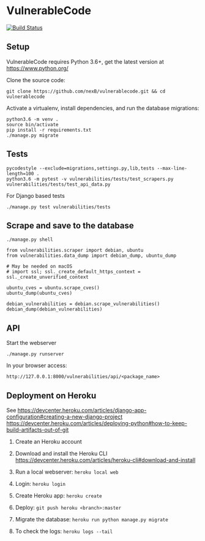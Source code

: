# VulnerableCode

[![Build Status](https://travis-ci.org/nexB/vulnerablecode.svg?branch=develop)](https://travis-ci.org/nexB/vulnerablecode)

Setup
-----
VulnerableCode requires Python 3.6+, get the latest version at https://www.python.org/

Clone the source code:

```
git clone https://github.com/nexB/vulnerablecode.git && cd vulnerablecode
```

Activate a virtualenv, install dependencies, and run the database migrations:

```
python3.6 -m venv .
source bin/activate
pip install -r requirements.txt
./manage.py migrate
```

Tests
-----

```
pycodestyle --exclude=migrations,settings.py,lib,tests --max-line-length=100 .
python3.6 -m pytest -v vulnerabilities/tests/test_scrapers.py vulnerabilities/tests/test_api_data.py 
```

For Django based tests
```
./manage.py test vulnerabilities/tests
```

Scrape and save to the database
-------------------------------

```
./manage.py shell
```

```
from vulnerabilities.scraper import debian, ubuntu
from vulnerabilities.data_dump import debian_dump, ubuntu_dump

# May be needed on macOS
# import ssl; ssl._create_default_https_context = ssl._create_unverified_context

ubuntu_cves = ubuntu.scrape_cves()
ubuntu_dump(ubuntu_cves)

debian_vulnerabilities = debian.scrape_vulnerabilities()
debian_dump(debian_vulnerabilities)
```

API
----
Start the webserver

```
./manage.py runserver
```

In your browser access:
```
http://127.0.0.1:8000/vulnerabilities/api/<package_name>
```

Deployment on Heroku
--------------------

See https://devcenter.heroku.com/articles/django-app-configuration#creating-a-new-django-project
https://devcenter.heroku.com/articles/deploying-python#how-to-keep-build-artifacts-out-of-git

1. Create an Heroku account

2. Download and install the Heroku CLI https://devcenter.heroku.com/articles/heroku-cli#download-and-install

3. Run a local webserver: `heroku local web`

4. Login: `heroku login`

5. Create Heroku app: `heroku create`

6. Deploy: `git push heroku <branch>:master`

7. Migrate the database: `heroku run python manage.py migrate`

8. To check the logs: `heroku logs --tail`

